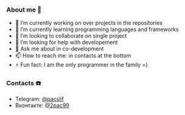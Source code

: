 ### About me :ghost: 
- 🔭 I’m currently working on over projects in the repositories
- 🌱 I’m currently learning programming languages and frameworks
- 👯 I’m looking to collaborate on single project
- 🤔 I’m looking for help with developement
- 💬 Ask me about in co-development
- 📫 How to reach me: in contacts at the bottom
- ⚡ Fun fact: I am the only programmer in the family =)
### Contacts :phone:
- Telegram: [@pacslif](https://t.me/pacslif)
- Вконтакте: [@2pac99](https://vk.com/2pac99)
